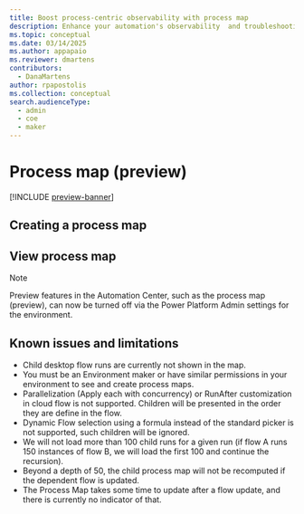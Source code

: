 ```yaml
---
title: Boost process-centric observability with process map
description: Enhance your automation's observability  and troubleshooting efficiency story with the Automation Center's new process map
ms.topic: conceptual
ms.date: 03/14/2025
ms.author: appapaio
ms.reviewer: dmartens
contributors:
  - DanaMartens
author: rpapostolis
ms.collection: conceptual
search.audienceType: 
  - admin
  - coe
  - maker
---
```


# Process map (preview)

[!INCLUDE [preview-banner](~/../shared-content/shared/preview-includes/preview-banner.md)]

## Creating a process map

## View process map

> [!NOTE]
> Preview features in the Automation Center, such as the process map (preview), can now be turned off via the Power Platform Admin settings for the environment.

## Known issues and limitations

- Child desktop flow runs are currently not shown in the map.
- You must be an Environment maker or have similar permissions in your environment to see and create process maps.
- Parallelization (Apply each with concurrency) or RunAfter customization in cloud flow is not supported. Children will be presented in the order they are define in the flow.
- Dynamic Flow selection using a formula instead of the standard picker is not supported, such children will be ignored.
- We will not load more than 100 child runs for a given run (if flow A runs 150 instances of flow B, we will load the first 100 and continue the recursion).
- Beyond a depth of 50, the child process map will not be recomputed if the dependent flow is updated.
- The Process Map takes some time to update after a flow update, and there is currently no indicator of that.
